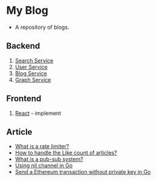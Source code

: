 # My Blog
- A repository of blogs.
## Backend
1. [Search Service](./back/search-service/README.md)
2. [User Service](./back/user-service/README.md)
3. [Blog Service](./back/blog-service/README.md)
4. [Graph Service](./back/graph-service/README.md)
## Frontend
1. [React](./README.md) - implement
## Article
- [What is a rate limiter?](https://stupendous-waitress-e3c.notion.site/31343535b0514715b14fdadec70bd11e?v=5679d08b3a6c414c8c08f6bd0d953133)
- [How to handle the Like count of articles?](https://stupendous-waitress-e3c.notion.site/ac83d2b33c1f4ca4bb744af1fe37f7c2?v=7f905f345ec94a5d947d2ec91a108b95)
- [What is a pub-sub system?](https://stupendous-waitress-e3c.notion.site/77f9de86f9e84125b64a6f9df8c55499?v=effa711983bb4068a853d6ceba67be0f)
- [Using nil channel in Go](https://stupendous-waitress-e3c.notion.site/552fdd13b0e94a5c90596f017481727f?v=5f2a7081bfca446095d918f5a709ec59&pvs=4)
- [Send a Ethereum transaction without private key in Go](https://stupendous-waitress-e3c.notion.site/96cb4d52df224ecba6f806da71a7e017?v=72d2ee1a4b2448aaad4353dbc8b03195)
